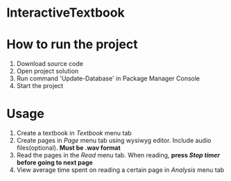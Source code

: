 # InteractiveTextbook

# How to run the project
1. Download source code
2. Open project solution
3. Run command 'Update-Database' in Package Manager Console
4. Start the project

# Usage
1. Create a textbook in *Textbook* menu tab
2. Create pages in *Page* menu tab using wysiwyg editor. Include audio files(optional). **Must be .wav format**
3. Read the pages in the *Read* menu tab. When reading, **press *Stop timer* before going to next page**
4. View average time spent on reading a certain page in *Analysis* menu tab
